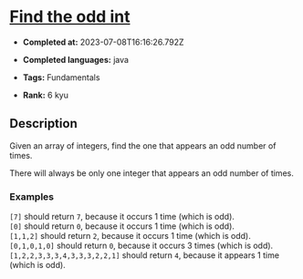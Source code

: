 # [Find the odd int](https://www.codewars.com/kata/54da5a58ea159efa38000836)

- **Completed at:** 2023-07-08T16:16:26.792Z

- **Completed languages:** java

- **Tags:** Fundamentals

- **Rank:** 6 kyu

## Description

Given an array of integers, find the one that appears an odd number of times.

There will always be only one integer that appears an odd number of times.


### Examples

`[7]` should return `7`, because it occurs 1 time (which is odd).  
`[0]` should return `0`, because it occurs 1 time (which is odd).  
`[1,1,2]` should return `2`, because it occurs 1 time (which is odd).  
`[0,1,0,1,0]` should return `0`, because it occurs 3 times (which is odd).  
`[1,2,2,3,3,3,4,3,3,3,2,2,1]` should return `4`, because it appears 1 time (which is odd).
